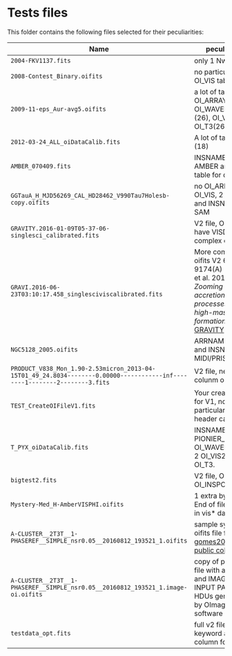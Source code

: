 # Tests files

This folder contains the following  files selected for their peculiarities:

| Name | peculiarity |
|-------|-------|
| `2004-FKV1137.fits` | only 1 Nwave |
| `2008-Contest_Binary.oifits` | no particular,  no OI_VIS table|
| `2009-11-eps_Aur-avg5.oifits`| a lot of tables for OI_ARRAY (26), OI_WAVELENGTH (26), OI_VIS2(26), OI_T3(26)|
| `2012-03-24_ALL_oiDataCalib.fits`|  A lot of target (18)|
| `AMBER_070409.fits`|  INSNAME = AMBER and 2 table for datas.|
| `GGTauA_H_MJD56269_CAL_HD28462_V990Tau7Holesb-copy.oifits`|  no OI_ARRAY, no OI_VIS, 2 target and INSNAME = SAM |
| `GRAVITY.2016-01-09T05-37-06-singlesci_calibrated.fits`|  V2 file, OI_FLUX, have VISDATA complex colunm |
| `GRAVI.2016-06-23T03:10:17.458_singlesciviscalibrated.fits`|  More compliant oifits V2 60.A-9174(A) (Kraus et al. 2017) : *Zooming in on the accretion processes in high-mass star formation* [SVT GRAVITY](https://www.eso.org/sci/activities/vltsv/gravitysv.html)   |
| `NGC5128_2005.oifits`|  ARRNAME = VLTI and INSNAME = MIDI/PRISM |
| `PRODUCT_V838_Mon_1.90-2.53micron_2013-04-15T01_49_24.8034--------0.00000------------inf--------1--------2--------3.fits`| V2 file, new colunm on table. |
| `TEST_CreateOIFileV1.fits`|  Your creating file for V1, no particularity (have header cards) |
| `T_PYX_oiDataCalib.fits`|  INSNAME = PIONIER_Pnat, 2 OI_WAVELENGTH, 2 OI_VIS2, 3 OI_T3. |
| `bigtest2.fits`|  V2 file, OI_CORR, OI_INSPOL. |
| `Mystery-Med_H-AmberVISPHI.oifits`|  1 extra byte at the End of file + NaN in vis* data |
| `A-CLUSTER__2T3T__1-PHASEREF__SIMPLE_nsr0.05__20160812_193521_1.oifits`| sample synthetic oifits file from the [gomes2016 public collection](http://oidb.jmmc.fr/collection.html?id=gomes2016) |
| `A-CLUSTER__2T3T__1-PHASEREF__SIMPLE_nsr0.05__20160812_193521_1.image-oi.oifits`| copy of previous file with an image and IMAGE-OI INPUT PARAM HDUs generated by OImaging software |
| `testdata_opt.fits`|  full v2 file with all keyword and column for tests |
